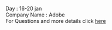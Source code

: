 Day : 16-20 jan                                                               
Company Name : Adobe                    
For Questions and more details click [here](https://docs.google.com/document/d/1cEAe63fC3YMJRwKmCoVOIXFUaFv5LqNXedxaGpaqd6U/edit)
